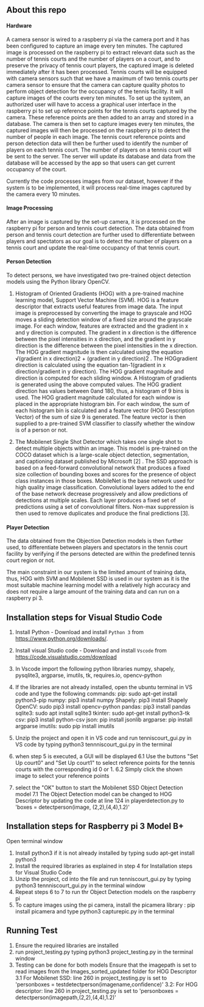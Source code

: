 ## About this repo

#### Hardware
A camera sensor is wired to a raspberry pi via the camera port and it has been configured to capture an image every ten minutes. The captured image is processed on the raspberry pi to extract relevant data such as the number of tennis courts and the number of players on a court, and to preserve the privacy of tennis court players, the captured image is deleted immediately after it has been processed.
Tennis courts will be equipped with camera sensors such that we have a maximum of two tennis courts per camera sensor to ensure that the camera can capture quality photos to perform object detection for the occupancy of the tennis facility. It will capture images of the courts every ten minutes. To set up the system, an authorized user will have to access a graphical user interface in the raspberry pi to set up reference points for the tennis courts captured by the camera. These reference points are then added to an array and stored in a database. The camera is then set to capture images every ten minutes, the captured images will then be processed on the raspberry pi to detect the number of people in each image. The tennis court reference points and person detection data will then be further used to identify the number of  players on each tennis court. 
The number of players on a tennis court will  be sent to the server. The server will update its database and data from the database will be accessed by the app so that users can get current occupancy of the court.

Currently the code processes images from our dataset, however if the system is to be implemented, it will process real-time images captured by the camera every 10 minutes.

#### Image Processing 
After an image is captured by the set-up camera, it is processed on the raspberry pi for person and tennis court detection. The data obtained from person and tennis court detection are further used to differentiate between players and spectators as our goal is to detect the number of players on a tennis court and update the real-time occupancy of that tennis court.
#### Person Detection 
To detect persons, we have investigated two pre-trained object detection models using the Python library OpenCV. 

1. Histogram of Oriented Gradients (HOG) with a pre-trained machine learning model, Support Vector Machine (SVM). HOG is a feature descriptor that extracts useful features from image data. The input image is preprocessed by converting the image to grayscale and HOG moves a sliding detection window of a fixed size around the grayscale image. For each window, features are extracted and the gradient in x and y direction is computed. The gradient in x direction is the difference between the pixel intensities in x direction, and the gradient in y direction is the difference between the pixel intensities in the x direction. The HOG gradient magnitude is then calculated using the equation √(gradient in x direction)2 + (gradient in y direction)2 	. The HOGgradient direction is calculated using the equation tan-1(gradient in x direction/gradient in y direction). The HOG gradient magnitude and direction is computed for each sliding window. A Histogram of gradients is generated using the above computed values. The HOG gradient direction has values between 0and 180, thus, a histogram of 9 bins is used. The HOG gradient magnitude calculated for each window is placed in the appropriate histogram bin.  For each window, the sum of each histogram bin is calculated and a feature vector (HOG Description Vector) of the sum of size 9 is generated. 
The feature vector is then supplied to a pre-trained SVM classifier to classify whether the window is of a person or not.

2. The Mobilenet Single Shot Detector which takes one single shot to detect multiple objects within an image. This model is pre-trained on the COCO dataset which is a large-scale object detection, segmentation, and captioning dataset published by Microsoft [2] . The SSD approach is based on a feed-forward convolutional network that produces a fixed size collection of bounding boxes and scores for the presence of object class instances in those boxes. MobileNet is the base network used for high quality image classification. Convolutional layers added to the end of the base network decrease progressively and allow predictions of detections at multiple scales. Each layer produces a fixed set of predictions using a set of convolutional filters. Non-max suppression is then used to remove duplicates and produce the final predictions [3]. 

#### Player Detection
The data obtained from the Objection Detection models is then further used, to differentiate between players and spectators in the tennis court facility by verifying if the persons detected are within the predefined tennis court region or not.

The main constraint in our system is the limited amount of training data, thus, HOG with SVM and Mobilenet SSD is used in our system as it is the most suitable machine learning model with a relatively high accuracy and does not require a large amount of the training data and can run on a raspberry pi 3.

## Installation steps for Visual Studio Code

1. Install Python - Download and install ```Python 3``` from https://www.python.org/downloads/. 
2. Install visual Studio code - Download and install ```Vscode``` from https://code.visualstudio.com/download
3. In Vscode import the following python libraries numpy, shapely, pysqlite3, argparse, imutils, tk, requires.io, opencv-python
4. If the libraries are not already installed, open the ubuntu terminal in VS code and type the following commands:
  pip: sudo apt-get install python3-pip
  numpy: pip3 install numpy
  Shapely: pip3 install Shapely
  OpenCV: sudo pip3 install opencv-python
  pandas: pip3 install pandas 
  sqlite3: sudo apt install sqlite3
  tkinter: sudo apt-get install python3-tk
  csv: pip3 install python-csv
  json: pip install jsonlib
  argparse: pip install argparse
  imutils: sudo pip install imutils
  
5. Unzip the project and open it in VS code and run tenniscourt_gui.py in VS code by typing python3 tennniscourt_gui.py in the terminal
6. when step 5 is executed, a GUI will be displayed
   6.1 Use the buttons "Set Up court0" and "Set Up court1" to select reference points for the tennis courts with the corresponding id 0 or 1.
   6.2 Simply click the shown image to select your reference points
7. select the "OK" button to start the Mobilenet SSD Object Detection model
   7.1 The Object Detection model can be changed to HOG Descriptor by updating the code at line 124 in playerdetection.py to 'boxes = detectperson(image,     (2,2),(4,4),1.2)'
   
## Installation steps for Raspberry pi 3 Model B+
Open terminal window
1. Install python3 if it is not already installed by typing sudo apt-get install python3
2. Install the required libraries as explained in step 4 for Installation steps for Visual Studio Code
3. Unzip the project, cd into the file and run tenniscourt_gui.py by typing python3 tennniscourt_gui.py in the terminal window
4. Repeat steps 6 to 7 to run thr Object Detection models on the raspberry pi
5. To capture images using the pi camera, install the picamera library : pip install picamera and type python3 capturepic.py in the terminal

## Running Test
1. Ensure the required libraries are installed
2. run project_testing.py typing python3 project_testing.py in the terminal window
3. Testing can be done for both models
   Ensure that the imagepath is set to read images from the Images_sorted_updated folder for HOG Descriptor
   3.1 For Mobilenet SSD: line 260 in project_testing.py is set to 'personboxes = testdetectperson(imagename,confidence)'
   3.2: For HOG descriptor: line 260 in project_testing.py is set to 'personboxes = detectperson(imagepath,(2,2),(4,4),1.2)'
